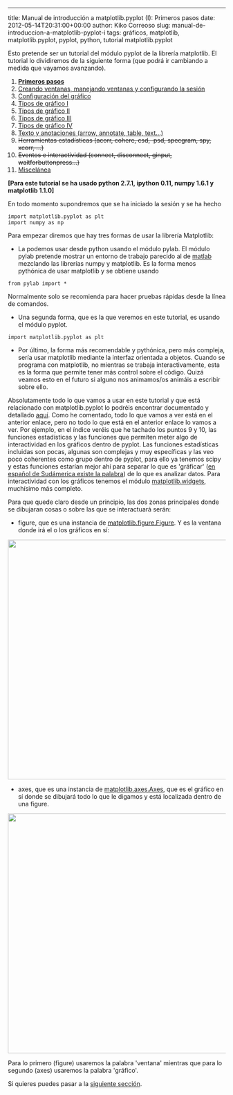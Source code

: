 ---
title: Manual de introducción a matplotlib.pyplot (I): Primeros pasos
date: 2012-05-14T20:31:00+00:00
author: Kiko Correoso
slug: manual-de-introduccion-a-matplotlib-pyplot-i
tags: gráficos, matplotlib, matplotlib.pyplot, pyplot, python, tutorial matplotlib.pyplot

Esto pretende ser un tutorial del módulo pyplot de la librería matplotlib. El tutorial lo dividiremos de la siguiente forma (que podrá ir cambiando a medida que vayamos avanzando).

  1. **[Primeros pasos](http://pybonacci.org/2012/05/14/manual-de-introduccion-a-matplotlib-pyplot-i/ "Manual de introducción a matplotlib.pyplot (I): Primeros pasos")**
  2. [Creando ventanas, manejando ventanas y configurando la sesión](http://pybonacci.org/2012/05/19/manual-de-introduccion-a-matplotlib-pyplot-ii-creando-y-manejando-ventanas-y-configurando-la-sesion/ "Manual de introducción a matplotlib.pyplot (II): Creando y manejando ventanas y configurando la sesión")
  3. [Configuración del gráfico](http://pybonacci.org/2012/05/25/manual-de-introduccion-a-matplotlib-pyplot-iii-configuracion-del-grafico/ "Manual de introducción a matplotlib.pyplot (III): Configuración del gráfico")
  4. [Tipos de gráfico I](http://pybonacci.org/2012/06/04/manual-de-introduccion-a-matplotlib-pyplot-iv-tipos-de-grafico-i/ "Manual de introducción a matplotlib.pyplot (IV): Tipos de gráfico (I)")
  5. [Tipos de gráfico II](http://pybonacci.org/2012/06/23/manual-de-introduccion-a-matplotlib-pyplot-v-tipos-de-grafico-ii/ "Manual de introducción a matplotlib.pyplot (V): Tipos de gráfico (II)")
  6. [Tipos de gráfico III](http://pybonacci.org/2012/07/01/manual-de-introduccion-a-matplotlib-pyplot-vi-tipos-de-grafico-iii/ "Manual de introducción a matplotlib.pyplot (VI): Tipos de gráfico (III)")
  7. [Tipos de gráfico IV](http://pybonacci.org/2012/07/29/manual-de-introduccion-a-matplotlib-pyplot-vii-tipos-de-grafico-iv/ "Manual de introducción a matplotlib.pyplot (VII): Tipos de gráfico (IV)")
  8. [Texto y anotaciones (arrow, annotate, table, text...)](http://pybonacci.org/2012/08/24/manual-de-introduccion-a-matplotlib-pyplot-viii-texto-y-anotaciones/ "Manual de introducción a matplotlib.pyplot (VIII): Texto y anotaciones")
  9. <del>Herramientas estadísticas (acorr, cohere, csd,  psd, specgram, spy, xcorr, ...)</del>
 10. <del>Eventos e interactividad (connect, disconnect, ginput, waitforbuttonpress...)</del>
 11. [Miscelánea](http://pybonacci.org/2012/08/30/manual-de-introduccion-a-matplotlib-pyplot-ix-miscelanea/ "Manual de introducción a matplotlib.pyplot (IX): Miscelánea")

**[Para este tutorial se ha usado python 2.7.1, ipython 0.11, numpy 1.6.1 y matplotlib 1.1.0]**

En todo momento supondremos que se ha iniciado la sesión y se ha hecho

<pre><code class="language-python">import matplotlib.pyplot as plt
import numpy as np</code></pre>

Para empezar diremos que hay tres formas de usar la librería Matplotlib:

  * La podemos usar desde python usando el módulo pylab. El módulo pylab pretende mostrar un entorno de trabajo parecido al de [matlab](http://guillemborrell.es/blog/carta-abierta-a-mathworks/) mezclando las librerías numpy y matplotlib. Es la forma menos pythónica de usar matplotlib y se obtiene usando

<pre><code class="language-python">from pylab import *</code></pre>

Normalmente solo se recomienda para hacer pruebas rápidas desde la línea de comandos.

  * Una segunda forma, que es la que veremos en este tutorial, es usando el módulo pyplot.

<pre><code class="language-python">import matplotlib.pyplot as plt</code></pre>

  * Por último, la forma más recomendable y pythónica, pero más compleja, sería usar matplotlib mediante la interfaz orientada a objetos. Cuando se programa con matplotlib, no mientras se trabaja interactivamente, esta es la forma que permite tener más control sobre el código. Quizá veamos esto en el futuro si alguno nos animamos/os animáis a escribir sobre ello.

Absolutamente todo lo que vamos a usar en este tutorial y que está relacionado con matplotlib.pyplot lo podréis encontrar documentado y detallado [aquí](http://matplotlib.sourceforge.net/api/pyplot_api.html#module-matplotlib.pyplot "Documentación oficial de matplotlib.pyplot (1.1.0)"). Como he comentado, todo lo que vamos a ver está en el anterior enlace, pero no todo lo que está en el anterior enlace lo vamos a ver. Por ejemplo, en el índice veréis que he tachado los puntos 9 y 10, las funciones estadísticas y las funciones que permiten meter algo de interactividad en los gráficos dentro de pyplot. Las funciones estadísticas incluidas son pocas, algunas son complejas y muy específicas y las veo poco coherentes como grupo dentro de pyplot, para ello ya tenemos scipy y estas funciones estarían mejor ahí para separar lo que es 'gráficar' ([en español de Sudámerica existe la palabra](http://buscon.rae.es/draeI/SrvltGUIBusUsual?TIPO_HTML=2&TIPO_BUS=3&LEMA=graficar)) de lo que es analizar datos. Para interactividad con los gráficos tenemos el módulo [matplotlib.widgets](http://matplotlib.sourceforge.net/api/widgets_api.html#module-matplotlib.widgets), muchísimo más completo.

<!--more-->

Para que quede claro desde un principio, las dos zonas principales donde se dibujaran cosas o sobre las que se interactuará serán:

  * figure, que es una instancia de [matplotlib.figure.Figure](http://matplotlib.sourceforge.net/api/figure_api.html#matplotlib.figure.Figure). Y es la ventana donde irá el o los gráficos en sí:

[<img class="aligncenter size-full wp-image-255" title="Figure" src="http://new.pybonacci.org/images/2012/04/pantallazo-del-2012-04-23-213736.png" alt="" width="652" height="554" srcset="https://pybonacci.org/wp-content/uploads/2012/04/pantallazo-del-2012-04-23-213736.png 652w, https://pybonacci.org/wp-content/uploads/2012/04/pantallazo-del-2012-04-23-213736-300x254.png 300w" sizes="(max-width: 652px) 100vw, 652px" />](http://new.pybonacci.org/images/2012/04/pantallazo-del-2012-04-23-213736.png)

  * axes, que es una instancia de [matplotlib.axes.Axes](http://matplotlib.sourceforge.net/api/axes_api.html#matplotlib.axes.Axes), que es el gráfico en sí donde se dibujará todo lo que le digamos y está localizada dentro de una figure.

[<img class="aligncenter size-full wp-image-256" title="Axes" src="http://new.pybonacci.org/images/2012/04/pantallazo-del-2012-04-23-213814.png" alt="" width="652" height="554" srcset="https://pybonacci.org/wp-content/uploads/2012/04/pantallazo-del-2012-04-23-213814.png 652w, https://pybonacci.org/wp-content/uploads/2012/04/pantallazo-del-2012-04-23-213814-300x254.png 300w" sizes="(max-width: 652px) 100vw, 652px" />](http://new.pybonacci.org/images/2012/04/pantallazo-del-2012-04-23-213814.png)

Para lo primero (figure) usaremos la palabra 'ventana' mientras que para lo segundo (axes) usaremos la palabra 'gráfico'.

Si quieres puedes pasar a la [siguiente sección](http://pybonacci.org/2012/05/19/manual-de-introduccion-a-matplotlib-pyplot-ii-creando-y-manejando-ventanas-y-configurando-la-sesion/).